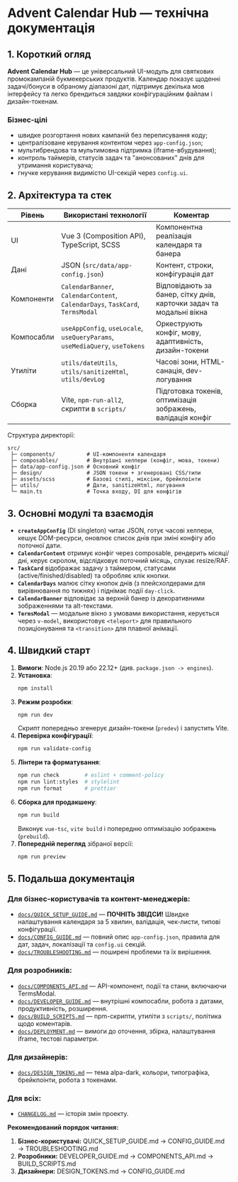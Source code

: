 # Advent Calendar Hub — технічна документація

## 1. Короткий огляд

**Advent Calendar Hub** — це універсальний UI-модуль для святкових промокампаній букмекерських продуктів. Календар показує щоденні задачі/бонуси в обраному діапазоні дат, підтримує декілька мов інтерфейсу та легко брендиться завдяки конфігураційним файлам і дизайн-токенам.

### Бізнес-цілі

- швидке розгортання нових кампаній без переписування коду;
- централізоване керування контентом через `app-config.json`;
- мультибрендова та мультимовна підтримка (iframe-вбудування);
- контроль таймерів, статусів задач та "анонсованих" днів для утримання користувача;
- гнучке керування видимістю UI-секцій через `config.ui`.

## 2. Архітектура та стек

| Рівень     | Використані технології                                                        | Коментар                                                            |
| ---------- | ----------------------------------------------------------------------------- | ------------------------------------------------------------------- |
| UI         | Vue 3 (Composition API), TypeScript, SCSS                                     | Компонентна реалізація календаря та банера                          |
| Дані       | JSON (`src/data/app-config.json`)                                             | Контент, строки, конфігурація дат                                   |
| Компоненти | `CalendarBanner`, `CalendarContent`, `CalendarDays`, `TaskCard`, `TermsModal` | Відповідають за банер, сітку днів, карточки задач та модальні вікна |
| Компосабли | `useAppConfig`, `useLocale`, `useQueryParams`, `useMediaQuery`, `useTokens`   | Оркеструють конфіг, мову, адаптивність, дизайн-токени               |
| Утиліти    | `utils/dateUtils`, `utils/sanitizeHtml`, `utils/devLog`                       | Часові зони, HTML-санація, dev-логування                            |
| Сборка     | Vite, `npm-run-all2`, скрипти в `scripts/`                                    | Підготовка токенів, оптимізація зображень, валідація конфіг         |

Структура директорії:

```
src/
 ├─ components/          # UI-компоненти календаря
 ├─ composables/         # Внутрішні хелпери (конфіг, мова, токени)
 ├─ data/app-config.json # Основний конфіг
 ├─ design/              # JSON токени + згенеровані CSS/типи
 ├─ assets/scss          # Базові стилі, міксіни, брейкпоінти
 ├─ utils/               # Дати, sanitizeHtml, логування
 └─ main.ts              # Точка входу, DI для конфігів
```

## 3. Основні модулі та взаємодія

- **`createAppConfig`** (DI singleton) читає JSON, готує часові хелпери, кешує DOM-ресурси, оновлює список днів при зміні конфігу або поточної дати.
- **`CalendarContent`** отримує конфіг через composable, рендерить місяці/дні, керує скролом, відслідковує поточний місяць, слухає resize/RAF.
- **`TaskCard`** відображає задачу з таймером, статусами (active/finished/disabled) та обробляє клік кнопки.
- **`CalendarDays`** малює сітку кнопок днів (з плейсхолдерами для вирівнювання по тижнях) і піднімає події `day-click`.
- **`CalendarBanner`** відповідає за верхній банер із декоративними зображеннями та alt-текстами.
- **`TermsModal`** — модальне вікно з умовами використання, керується через `v-model`, використовує `<teleport>` для правильного позиціонування та `<transition>` для плавної анімації.

## 4. Швидкий старт

1. **Вимоги**: Node.js 20.19 або 22.12+ (див. `package.json -> engines`).
2. **Установка**:
   ```bash
   npm install
   ```
3. **Режим розробки**:
   ```bash
   npm run dev
   ```
   Скрипт попередньо згенерує дизайн-токени (`predev`) і запустить Vite.
4. **Перевірка конфігурації**:
   ```bash
   npm run validate-config
   ```
5. **Лінтери та форматування**:
   ```bash
   npm run check        # eslint + comment-policy
   npm run lint:styles  # stylelint
   npm run format       # prettier
   ```
6. **Сборка для продакшену**:
   ```bash
   npm run build
   ```
   Виконує `vue-tsc`, `vite build` і попередню оптимізацію зображень (`prebuild`).
7. **Попередній перегляд** зібраної версії:
   ```bash
   npm run preview
   ```

## 5. Подальша документація

### Для бізнес-користувачів та контент-менеджерів:

- [`docs/QUICK_SETUP_GUIDE.md`](docs/QUICK_SETUP_GUIDE.md) — **ПОЧНІТЬ ЗВІДСИ!** Швидке налаштування календаря за 5 хвилин, валідація, чек-листи, типові конфігурації.
- [`docs/CONFIG_GUIDE.md`](docs/CONFIG_GUIDE.md) — повний опис `app-config.json`, правила для дат, задач, локалізації та `config.ui` секцій.
- [`docs/TROUBLESHOOTING.md`](docs/TROUBLESHOOTING.md) — поширені проблеми та їх вирішення.

### Для розробників:

- [`docs/COMPONENTS_API.md`](docs/COMPONENTS_API.md) — API-компонент, події та стани, включаючи TermsModal.
- [`docs/DEVELOPER_GUIDE.md`](docs/DEVELOPER_GUIDE.md) — внутрішні компосабли, робота з датами, продуктивність, розширення.
- [`docs/BUILD_SCRIPTS.md`](docs/BUILD_SCRIPTS.md) — npm-скрипти, утиліти з `scripts/`, політика щодо коментарів.
- [`docs/DEPLOYMENT.md`](docs/DEPLOYMENT.md) — вимоги до оточення, збірка, налаштування iframe, тестові параметри.

### Для дизайнерів:

- [`docs/DESIGN_TOKENS.md`](docs/DESIGN_TOKENS.md) — тема alpa-dark, кольори, типографіка, брейкпоінти, робота з токенами.

### Для всіх:

- [`CHANGELOG.md`](CHANGELOG.md) — історія змін проекту.

**Рекомендований порядок читання:**

1. **Бізнес-користувачі:** QUICK_SETUP_GUIDE.md → CONFIG_GUIDE.md → TROUBLESHOOTING.md
2. **Розробники:** DEVELOPER_GUIDE.md → COMPONENTS_API.md → BUILD_SCRIPTS.md
3. **Дизайнери:** DESIGN_TOKENS.md → CONFIG_GUIDE.md
